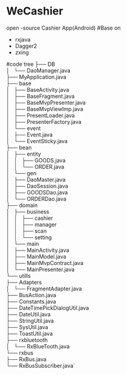 # WeCashier
open -source Cashier App(Android)
#Base on
  * rxjava
  * Dagger2
  * zxing 

#code tree
├── DB   
│   └── DaoManager.java  
├── MyApplication.java  
├── base  
│   ├── BaseActivity.java  
│   ├── BaseFragment.java  
│   ├── BaseMvpPresenter.java  
│   ├── BaseMvpViewImp.java  
│   ├── PresentLoader.java  
│   ├── PresenterFactory.java  
│   └── event  
│       ├── Event.java  
│       └── EventSticky.java  
├── bean  
│   ├── entity  
│   │   ├── GOODS.java  
│   │   └── ORDER.java  
│   └── gen  
│       ├── DaoMaster.java  
│       ├── DaoSession.java  
│       ├── GOODSDao.java  
│       └── ORDERDao.java  
├── domain  
│   ├── business  
│   │   ├── cashier  
│   │   ├── manager  
│   │   ├── scan  
│   │   └── setting  
│   └── main  
│       ├── MainActivity.java  
│       ├── MainModel.java  
│       ├── MainMvpContract.java  
│       └── MainPresenter.java  
└── utills  
├── Adapters  
│   └── FragmentAdapter.java  
├── BusAction.java  
├── Constants.java  
├── DateTimePickDialogUtil.java  
├── DateUtil.java  
├── StringUtil.java  
├── SysUtil.java  
├── ToastUtil.java  
├── rxbluetooth  
│   └── RxBlueTooth.java  
└── rxbus  
├── RxBus.java  
└── RxBusSubscriber.java`  
